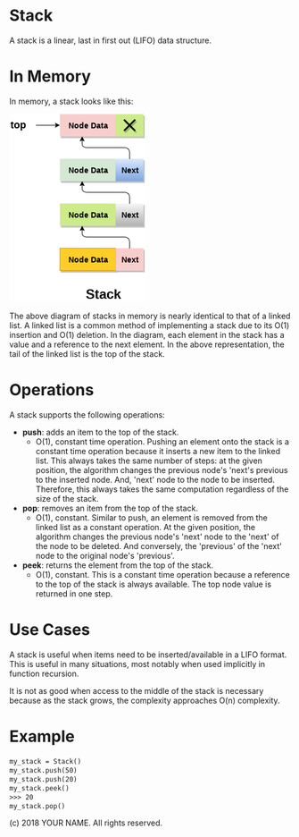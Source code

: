 # Stack

A stack is a linear, last in first out (LIFO) data structure.

# In Memory

In memory, a stack looks like this:

![Image of Stack in Memory](../images/stack_memory.png)

The above diagram of stacks in memory is nearly identical to that of a linked list. A linked list is a common method of implementing a stack due to its O(1) insertion and O(1) deletion. In the diagram, each element in the stack has a value and a reference to the next element. In the above representation, the tail of the linked list is the top of the stack.

# Operations

A stack supports the following operations:

- **push**: adds an item to the top of the stack.
  - O(1), constant time operation. Pushing an element onto the stack is a constant time operation because it inserts a new item to the linked list. This always takes the same number of steps: at the given position, the algorithm changes the previous node's 'next's previous to the inserted node. And, 'next' node to the node to be inserted. Therefore, this always takes the same computation regardless of the size of the stack.
- **pop**: removes an item from the top of the stack.
  - O(1), constant. Similar to push, an element is removed from the linked list as a constant operation. At the given position, the algorithm changes the previous node's 'next' node to the 'next' of the node to be deleted. And conversely, the 'previous' of the 'next' node to the original node's 'previous'.
- **peek**: returns the element from the top of the stack.
  - O(1), constant. This is a constant time operation because a reference to the top of the stack is always available. The top node value is returned in one step.

# Use Cases

A stack is useful when items need to be inserted/available in a LIFO format. This is useful in many situations, most notably when used implicitly in function recursion.

It is not as good when access to the middle of the stack is necessary because as the stack grows, the complexity approaches O(n) complexity.

# Example

```
my_stack = Stack()
my_stack.push(50)
my_stack.push(20)
my_stack.peek()
>>> 20
my_stack.pop()
```

(c) 2018 YOUR NAME. All rights reserved.
